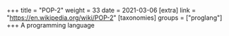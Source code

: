 +++
title = "POP-2"
weight = 33
date = 2021-03-06
[extra]
link = "https://en.wikipedia.org/wiki/POP-2"
[taxonomies]
groups = ["proglang"]
+++
A programming language

